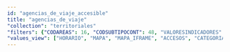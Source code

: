 ```yaml
---
id: "agencias_de_viaje_accesible"
title: "agencias_de_viaje"
"collection": "territoriales"
"filters": {"CODAREAS": 16, "CODSUBTIPOCONT": 48, "VALORESINDICADORES":{"$in":[37]}}
"values_view": ["HORARIO", "MAPA", "MAPA_IFRAME", "ACCESOS", "CATEGORIA", "CIERRE", "CODCONTENIDO", "CODLOCALIDAD", "DATOS_INTERES", "DESCRIPCION", "DESCRIPCION_COMUN", "DOCUMENTO", "EMAIL", "FAX", "F_BAJA", "F_FIN_NOV", "F_FIN_PUB", "F_INICIO_NOV", "F_INICIO_PUB", "F_REVISION", "HORARIO", "IMAGEN", "TITULO", "NOMBRE_SOCIAL", "NOVEDAD", "PALABRAS_CLAVE", "PUBLICADO", "SERV_PRINCIPALES", "SUBTIPO_PRINCIPAL", "TELEFONO", "TITULO", "VACACIONES", "WEB_PROPIA", "ZONA", "DIRECCION"]
---
```

<app-tab-bar></app-tab-bar>
<app-paginator-browser >
    <div flex="100" ng-class="{'end': $last}" ng-repeat="card in elements()">
        <app-card-standard item="card" prefix="node.href"></app-card-standard>
    </div>
</app-paginator-browser>
